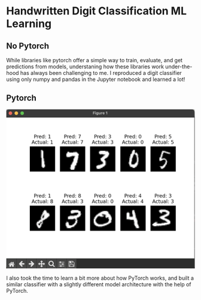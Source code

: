 # Handwritten Digit Classification ML Learning

## No Pytorch

While libraries like pytorch offer a simple way to train, evaluate, and get predictions from models, understaning how these libraries work under-the-hood has always been challenging to me. I reproduced a digit classifier using only numpy and pandas in the Jupyter notebook and learned a lot!

## Pytorch

![Outputs](demo.png)

I also took the time to learn a bit more about how PyTorch works, and built a similar classifier with a slightly different model architecture with the help of PyTorch.
